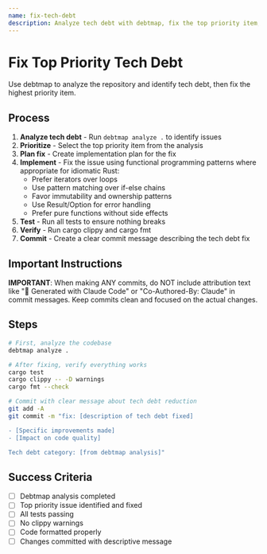 ```yaml
---
name: fix-tech-debt
description: Analyze tech debt with debtmap, fix the top priority item, test, and commit
---
```


# Fix Top Priority Tech Debt

Use debtmap to analyze the repository and identify tech debt, then fix the highest priority item.

## Process

1. **Analyze tech debt** - Run `debtmap analyze .` to identify issues
2. **Prioritize** - Select the top priority item from the analysis
3. **Plan fix** - Create implementation plan for the fix
4. **Implement** - Fix the issue using functional programming patterns where appropriate for idiomatic Rust:
   - Prefer iterators over loops
   - Use pattern matching over if-else chains
   - Favor immutability and ownership patterns
   - Use Result/Option for error handling
   - Prefer pure functions without side effects
5. **Test** - Run all tests to ensure nothing breaks
6. **Verify** - Run cargo clippy and cargo fmt
7. **Commit** - Create a clear commit message describing the tech debt fix

## Important Instructions

**IMPORTANT**: When making ANY commits, do NOT include attribution text like "🤖 Generated with Claude Code" or "Co-Authored-By: Claude" in commit messages. Keep commits clean and focused on the actual changes.

## Steps

```bash
# First, analyze the codebase
debtmap analyze .

# After fixing, verify everything works
cargo test
cargo clippy -- -D warnings
cargo fmt --check

# Commit with clear message about tech debt reduction
git add -A
git commit -m "fix: [description of tech debt fixed]

- [Specific improvements made]
- [Impact on code quality]

Tech debt category: [from debtmap analysis]"
```

## Success Criteria

- [ ] Debtmap analysis completed
- [ ] Top priority issue identified and fixed
- [ ] All tests passing
- [ ] No clippy warnings
- [ ] Code formatted properly
- [ ] Changes committed with descriptive message